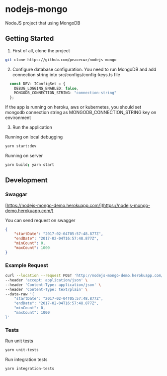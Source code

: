 # nodejs-mongo
NodeJS project that using MongoDB

## Getting Started

1. First of all, clone the project

```bash
git clone https://github.com/peacecwz/nodejs-mongo
```

2. Configure database configuration. You need to run MongoDB and add connection string into src/configs/config-keys.ts file

```ts
  const DEV: IConfigSet = {
    DEBUG_LOGGING_ENABLED: false,
    MONGODB_CONNECTION_STRING: "connection-string"
  };
```

If the app is running on heroku, aws or kubernetes, you should set mongodb connection string as MONGODB_CONNECTION_STRING key on environment

3. Run the application

Running on local debugging

```bash
yarn start:dev
```

Running on server

```bash
yarn build; yarn start
```

## Development

### Swaggar

[https://nodejs-mongo-demo.herokuapp.com/](https://nodejs-mongo-demo.herokuapp.com/)

You can send request on swagger

```json
{ 
	"startDate": "2017-02-04T05:57:48.877Z", 
	"endDate": "2017-02-04T16:57:48.877Z",
	"minCount": 0,
	"maxCount": 1000
}
```

### Example Request

```bash
curl --location --request POST 'http://nodejs-mongo-demo.herokuapp.com/v1/collections/filter' \
--header 'accept: application/json' \
--header 'Content-Type: application/json' \
--header 'Content-Type: text/plain' \
--data-raw '{ 
	"startDate": "2017-02-04T05:57:48.877Z", 
	"endDate": "2017-02-04T16:57:48.877Z",
	"minCount": 0,
	"maxCount": 1000
}'
```

### Tests

Run unit tests

```bash
yarn unit-tests
```

Run integration tests

```bash
yarn integration-tests
```
